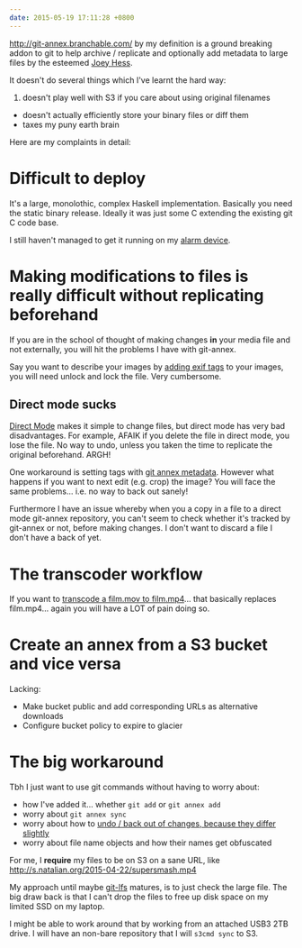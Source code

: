 ```yaml
---
date: 2015-05-19 17:11:28 +0800
---
```


<http://git-annex.branchable.com/> by my definition is a ground breaking addon
to git to help archive / replicate and optionally add metadata to large files
by the esteemed [Joey Hess](https://joeyh.name/).

It doesn't do several things which I've learnt the hard way:

1. doesn't play well with S3 if you care about using original filenames
* doesn't actually efficiently store your binary files or diff them
* taxes my puny earth brain

Here are my complaints in detail:

# Difficult to deploy

It's a large, monolothic, complex Haskell implementation. Basically you need
the static binary release. Ideally it was just some C extending the existing
git C code base.

I still haven't managed to get it running on my [alarm device](http://archpi.dabase.com/).

# Making modifications to files is really difficult without replicating beforehand

If you are in the school of thought of making changes **in** your media file
and not externally, you will hit the problems I have with git-annex.

Say you want to describe your images by [adding exif
tags](https://github.com/muennich/iptckwed) to your images, you will need
unlock and lock the file. Very cumbersome.

## Direct mode sucks

[Direct Mode](http://git-annex.branchable.com/direct_mode/) makes it simple to
change files, but direct mode has very bad disadvantages. For example, AFAIK if
you delete the file in direct mode, you lose the file. No way to undo, unless
you taken the time to replicate the original beforehand. ARGH!

One workaround is setting tags with [git annex
metadata](http://git-annex.branchable.com/design/metadata/). However what
happens if you want to next edit (e.g. crop) the image? You will face the same
problems...  i.e. no way to back out sanely!

Furthermore I have an issue whereby when you a copy in a file to a direct mode
git-annex repository, you can't seem to check whether it's tracked by git-annex
or not, before making changes. I don't want to discard a file I don't have a
back of yet.

# The transcoder workflow

If you want to [transcode a film.mov to
film.mp4](https://github.com/kaihendry/recordmydesktop2.0/blob/master/htmlvideo)...
that basically replaces film.mp4... again you will have a LOT of pain doing so.

# Create an annex from a S3 bucket and vice versa

Lacking:

* Make bucket public and add corresponding URLs as alternative downloads
* Configure bucket policy to expire to glacier

# The big workaround

Tbh I just want to use git commands without having to worry about:

* how I've added it... whether `git add` or `git annex add`
* worry about `git annex sync`
* worry about how to [undo / back out of changes, because they differ slightly](http://dabase.com/e/15006/)
* worry about file name objects and how their names get obfuscated

For me, I **require** my files to be on S3 on a sane URL, like <http://s.natalian.org/2015-04-22/supersmash.mp4>

My approach until maybe [git-lfs](https://github.com/github/git-lfs/) matures,
is to just check the large file. The big draw back is that I can't drop the
files to free up disk space on my limited SSD on my laptop.

I might be able to work around that by working from an attached USB3 2TB drive.
I will have an non-bare repository that I will `s3cmd sync` to S3.
